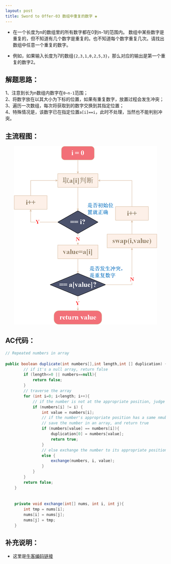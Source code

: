 ```yaml
---
layout: post
title: Sword to Offer-03 数组中重复的数字 ❀
---
```


* 在一个长度为n的数组里的所有数字都在0到n-1的范围内。 数组中某些数字是重复的，但不知道有几个数字是重复的。也不知道每个数字重复几次。请找出数组中任意一个重复的数字。   

* 例如，如果输入长度为7的数组`{2,3,1,0,2,5,3}`，那么对应的输出是第一个重复的数字2。

## 解题思路：

1、注意到长为n数组内数字在`0~n-1`范围；  
2、将数字放在以其大小为下标的位置，如果有重复数字，放置过程会发生冲突；  
3、遍历一次数组，每次将获取到的数字交换到其指定位置；  
4、特殊情况是，该数字已在指定位置`a[i]==i`，此时不处理，当然也不能判别冲突。

## 主流程图：

<center>
    <img alt="An image" src="/assets/img/blog/sword-offer-03.png">
</center>

## AC代码：

```java
// Repeated numbers in array

public boolean duplicate(int numbers[],int length,int [] duplication) {
        // if it's a null array, return false
        if (length<=0 || numbers==null){
            return false;
        }
        // traverse the array
        for (int i=0; i<length; i++){
            // if the number is not at the appropriate position, judge
            if (numbers[i] != i) {
                int value = numbers[i];
                // if the number's appropriate position has a same nmuber
                // save the number in an array, and return true
                if (numbers[value] == numbers[i]){
                    duplication[0] = numbers[value];
                    return true;
                }
                // else exchange the number to its appropriate position
                else {
                    exchange(numbers, i, value);
                }
            }
        }
        return false;
    }
    
    
    private void exchange(int[] nums, int i, int j){
        int tmp = nums[i];
        nums[i] = nums[j];
        nums[j] = tmp;
    }

```
## 补充说明：

* 这里是[牛客编码链接](https://www.nowcoder.com/practice/623a5ac0ea5b4e5f95552655361ae0a8?tpId=13&tqId=11203&rp=4&ru=%2Fta%2Fcoding-interviews&qru=%2Fta%2Fcoding-interviews%2Fquestion-ranking&tPage=3)

